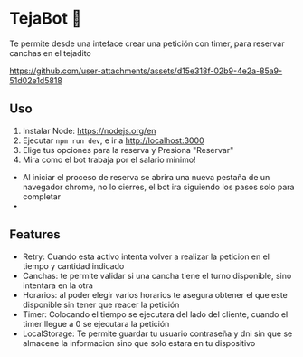 # TejaBot 🤖

Te permite desde una inteface crear una petición con timer, para reservar canchas en el tejadito

https://github.com/user-attachments/assets/d15e318f-02b9-4e2a-85a9-51d02e1d5818

## Uso

1. Instalar Node: <a href="" target="_blank">https://nodejs.org/en </a> 
2. Ejecutar `npm run dev`, e ir a <a href="" target="_blank">http://localhost:3000</a>  
3. Elige tus opciones para la reserva y  Presiona "Reservar"
4. Mira como el bot trabaja por el salario minimo!

- Al iniciar el proceso de reserva se abrira una nueva pestaña de un navegador chrome, no lo cierres, el bot ira siguiendo los pasos solo para completar
- 
## Features
- Retry: Cuando esta activo intenta volver a realizar la peticion en el tiempo y cantidad indicado
- Canchas: te permite validar si una cancha tiene el turno disponible, sino intentara en la otra
- Horarios: al poder elegir varios horarios te asegura obtener el que este disponible sin tener que reacer la petición
- Timer: Colocando el tiempo se ejecutara del lado del cliente, cuando el timer llegue a 0 se ejecutara la petición
- LocalStorage: Te permite guardar tu usuario contraseña y dni sin que se almacene la informacion sino que solo estara en tu dispositivo
